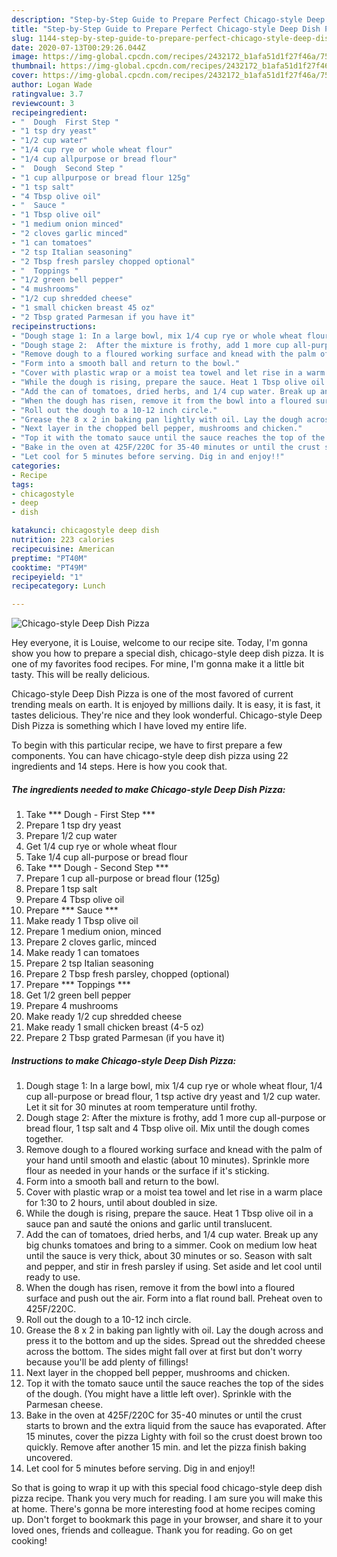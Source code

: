 ```yaml
---
description: "Step-by-Step Guide to Prepare Perfect Chicago-style Deep Dish Pizza"
title: "Step-by-Step Guide to Prepare Perfect Chicago-style Deep Dish Pizza"
slug: 1144-step-by-step-guide-to-prepare-perfect-chicago-style-deep-dish-pizza
date: 2020-07-13T00:29:26.044Z
image: https://img-global.cpcdn.com/recipes/2432172_b1afa51d1f27f46a/751x532cq70/chicago-style-deep-dish-pizza-recipe-main-photo.jpg
thumbnail: https://img-global.cpcdn.com/recipes/2432172_b1afa51d1f27f46a/751x532cq70/chicago-style-deep-dish-pizza-recipe-main-photo.jpg
cover: https://img-global.cpcdn.com/recipes/2432172_b1afa51d1f27f46a/751x532cq70/chicago-style-deep-dish-pizza-recipe-main-photo.jpg
author: Logan Wade
ratingvalue: 3.7
reviewcount: 3
recipeingredient:
- "  Dough  First Step "
- "1 tsp dry yeast"
- "1/2 cup water"
- "1/4 cup rye or whole wheat flour"
- "1/4 cup allpurpose or bread flour"
- "  Dough  Second Step "
- "1 cup allpurpose or bread flour 125g"
- "1 tsp salt"
- "4 Tbsp olive oil"
- "  Sauce "
- "1 Tbsp olive oil"
- "1 medium onion minced"
- "2 cloves garlic minced"
- "1 can tomatoes"
- "2 tsp Italian seasoning"
- "2 Tbsp fresh parsley chopped optional"
- "  Toppings "
- "1/2 green bell pepper"
- "4 mushrooms"
- "1/2 cup shredded cheese"
- "1 small chicken breast 45 oz"
- "2 Tbsp grated Parmesan if you have it"
recipeinstructions:
- "Dough stage 1: In a large bowl, mix 1/4 cup rye or whole wheat flour, 1/4 cup all-purpose or bread flour, 1 tsp active dry yeast and 1/2 cup water. Let it sit for 30 minutes at room temperature until frothy."
- "Dough stage 2:  After the mixture is frothy, add 1 more cup all-purpose or bread flour, 1 tsp salt and 4 Tbsp olive oil. Mix until the dough comes together."
- "Remove dough to a floured working surface and knead with the palm of your hand until smooth and elastic (about 10 minutes). Sprinkle more flour as needed in your hands or the surface if it&#39;s sticking."
- "Form into a smooth ball and return to the bowl."
- "Cover with plastic wrap or a moist tea towel and let rise in a warm place for 1:30 to 2 hours, until about doubled in size."
- "While the dough is rising, prepare the sauce. Heat 1 Tbsp olive oil in a sauce pan and sauté the onions and garlic until translucent."
- "Add the can of tomatoes, dried herbs, and 1/4 cup water. Break up any big chunks tomatoes and bring to a simmer. Cook on medium low heat until the sauce is very thick, about 30 minutes or so. Season with salt and pepper, and stir in fresh parsley if using. Set aside and let cool until ready to use."
- "When the dough has risen, remove it from the bowl into a floured surface and push out the air. Form into a flat round ball. Preheat oven to 425F/220C."
- "Roll out the dough to a 10-12 inch circle."
- "Grease the 8 x 2 in baking pan lightly with oil. Lay the dough across and press it to the bottom and up the sides.  Spread out the shredded cheese across the bottom. The sides might fall over at first but don&#39;t worry because you&#39;ll be add plenty of fillings!"
- "Next layer in the chopped bell pepper, mushrooms and chicken."
- "Top it with the tomato sauce until the sauce reaches the top of the sides of the dough. (You might have a little left over). Sprinkle with the Parmesan cheese."
- "Bake in the oven at 425F/220C for 35-40 minutes or until the crust starts to brown and the extra liquid from the sauce has evaporated. After 15 minutes, cover the pizza Lighty with foil so the crust doest brown too quickly. Remove after another 15 min. and let the pizza finish baking uncovered."
- "Let cool for 5 minutes before serving. Dig in and enjoy!!"
categories:
- Recipe
tags:
- chicagostyle
- deep
- dish

katakunci: chicagostyle deep dish 
nutrition: 223 calories
recipecuisine: American
preptime: "PT40M"
cooktime: "PT49M"
recipeyield: "1"
recipecategory: Lunch

---
```



![Chicago-style Deep Dish Pizza](https://img-global.cpcdn.com/recipes/2432172_b1afa51d1f27f46a/751x532cq70/chicago-style-deep-dish-pizza-recipe-main-photo.jpg)

Hey everyone, it is Louise, welcome to our recipe site. Today, I'm gonna show you how to prepare a special dish, chicago-style deep dish pizza. It is one of my favorites food recipes. For mine, I'm gonna make it a little bit tasty. This will be really delicious.

Chicago-style Deep Dish Pizza is one of the most favored of current trending meals on earth. It is enjoyed by millions daily. It is easy, it is fast, it tastes delicious. They're nice and they look wonderful. Chicago-style Deep Dish Pizza is something which I have loved my entire life.




To begin with this particular recipe, we have to first prepare a few components. You can have chicago-style deep dish pizza using 22 ingredients and 14 steps. Here is how you cook that.

<!--inarticleads1-->

##### The ingredients needed to make Chicago-style Deep Dish Pizza:

1. Take  *** Dough - First Step ***
1. Prepare 1 tsp dry yeast
1. Prepare 1/2 cup water
1. Get 1/4 cup rye or whole wheat flour
1. Take 1/4 cup all-purpose or bread flour
1. Take  *** Dough - Second Step ***
1. Prepare 1 cup all-purpose or bread flour (125g)
1. Prepare 1 tsp salt
1. Prepare 4 Tbsp olive oil
1. Prepare  *** Sauce ***
1. Make ready 1 Tbsp olive oil
1. Prepare 1 medium onion, minced
1. Prepare 2 cloves garlic, minced
1. Make ready 1 can tomatoes
1. Prepare 2 tsp Italian seasoning
1. Prepare 2 Tbsp fresh parsley, chopped (optional)
1. Prepare  *** Toppings ***
1. Get 1/2 green bell pepper
1. Prepare 4 mushrooms
1. Make ready 1/2 cup shredded cheese
1. Make ready 1 small chicken breast (4-5 oz)
1. Prepare 2 Tbsp grated Parmesan (if you have it)




<!--inarticleads2-->

##### Instructions to make Chicago-style Deep Dish Pizza:

1. Dough stage 1: In a large bowl, mix 1/4 cup rye or whole wheat flour, 1/4 cup all-purpose or bread flour, 1 tsp active dry yeast and 1/2 cup water. Let it sit for 30 minutes at room temperature until frothy.
1. Dough stage 2:  After the mixture is frothy, add 1 more cup all-purpose or bread flour, 1 tsp salt and 4 Tbsp olive oil. Mix until the dough comes together.
1. Remove dough to a floured working surface and knead with the palm of your hand until smooth and elastic (about 10 minutes). Sprinkle more flour as needed in your hands or the surface if it&#39;s sticking.
1. Form into a smooth ball and return to the bowl.
1. Cover with plastic wrap or a moist tea towel and let rise in a warm place for 1:30 to 2 hours, until about doubled in size.
1. While the dough is rising, prepare the sauce. Heat 1 Tbsp olive oil in a sauce pan and sauté the onions and garlic until translucent.
1. Add the can of tomatoes, dried herbs, and 1/4 cup water. Break up any big chunks tomatoes and bring to a simmer. Cook on medium low heat until the sauce is very thick, about 30 minutes or so. Season with salt and pepper, and stir in fresh parsley if using. Set aside and let cool until ready to use.
1. When the dough has risen, remove it from the bowl into a floured surface and push out the air. Form into a flat round ball. Preheat oven to 425F/220C.
1. Roll out the dough to a 10-12 inch circle.
1. Grease the 8 x 2 in baking pan lightly with oil. Lay the dough across and press it to the bottom and up the sides.  Spread out the shredded cheese across the bottom. The sides might fall over at first but don&#39;t worry because you&#39;ll be add plenty of fillings!
1. Next layer in the chopped bell pepper, mushrooms and chicken.
1. Top it with the tomato sauce until the sauce reaches the top of the sides of the dough. (You might have a little left over). Sprinkle with the Parmesan cheese.
1. Bake in the oven at 425F/220C for 35-40 minutes or until the crust starts to brown and the extra liquid from the sauce has evaporated. After 15 minutes, cover the pizza Lighty with foil so the crust doest brown too quickly. Remove after another 15 min. and let the pizza finish baking uncovered.
1. Let cool for 5 minutes before serving. Dig in and enjoy!!




So that is going to wrap it up with this special food chicago-style deep dish pizza recipe. Thank you very much for reading. I am sure you will make this at home. There's gonna be more interesting food at home recipes coming up. Don't forget to bookmark this page in your browser, and share it to your loved ones, friends and colleague. Thank you for reading. Go on get cooking!
